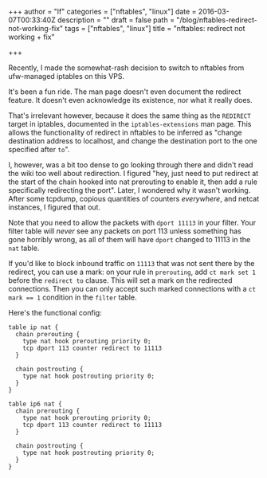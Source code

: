 +++
author = "lf"
categories = ["nftables", "linux"]
date = 2016-03-07T00:33:40Z
description = ""
draft = false
path = "/blog/nftables-redirect-not-working-fix"
tags = ["nftables", "linux"]
title = "nftables: redirect not working + fix"

+++

Recently, I made the somewhat-rash decision to switch to nftables from ufw-managed iptables on this VPS.

It's been a fun ride. The man page doesn't even document the redirect feature. It doesn't even acknowledge its existence, nor what it really does.

That's irrelevant however, because it does the same thing as the `REDIRECT` target in iptables, documented in the `iptables-extensions` man page. This allows the functionality of redirect in nftables to be inferred as "change destination address to localhost, and change the destination port to the one specified after `to`".

I, however, was a bit too dense to go looking through there and didn't read the wiki too well about redirection. I figured "hey, just need to put redirect at the start of the chain hooked into nat prerouting to enable it, then add a rule specifically redirecting the port". Later, I wondered why it wasn't working. After some tcpdump, copious quantities of counters *everywhere*, and netcat instances, I figured that out.

Note that you need to allow the packets with `dport 11113` in your filter. Your filter table will *never* see any packets on port 113 unless something has gone horribly wrong, as all of them will have `dport` changed to 11113 in the `nat` table.

If you'd like to block inbound traffic on `11113` that was not sent there by the redirect, you can use a mark: on your rule in `prerouting`, add `ct mark set 1` before the `redirect to` clause. This will set a mark on the redirected connections. Then you can only accept such marked connections with a `ct mark == 1` condition in the `filter` table.

Here's the functional config:

    table ip nat {
      chain prerouting {
        type nat hook prerouting priority 0;
        tcp dport 113 counter redirect to 11113
      }

      chain postrouting {
        type nat hook postrouting priority 0;
      }
    }

    table ip6 nat {
      chain prerouting {
        type nat hook prerouting priority 0;
        tcp dport 113 counter redirect to 11113
      }

      chain postrouting {
        type nat hook postrouting priority 0;
      }
    }

